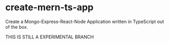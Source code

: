 # create-mern-ts-app

Create a Mongo-Express-React-Node Application written in TypeScript out of the box.

THIS IS STILL A EXPERIMENTAL BRANCH
